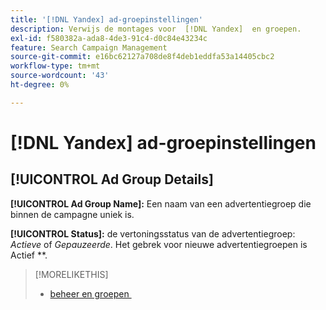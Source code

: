```yaml
---
title: '[!DNL Yandex] ad-groepinstellingen'
description: Verwijs de montages voor  [!DNL Yandex]  en groepen.
exl-id: f580382a-ada8-4de3-91c4-d0c84e43234c
feature: Search Campaign Management
source-git-commit: e16bc62127a708de8f4deb1eddfa53a14405cbc2
workflow-type: tm+mt
source-wordcount: '43'
ht-degree: 0%

---
```


# [!DNL Yandex] ad-groepinstellingen

## [!UICONTROL Ad Group Details]

**[!UICONTROL Ad Group Name]:** Een naam van een advertentiegroep die binnen de campagne uniek is.

**[!UICONTROL Status]:** de vertoningsstatus van de advertentiegroep: *Actieve* of *Gepauzeerde*. Het gebrek voor nieuwe advertentiegroepen is Actief **.

>[!MORELIKETHIS]
>
>* [&#x200B; beheer en groepen &#x200B;](/help/search-social-commerce/campaign-management/campaigns/ad-group-manage.md)
